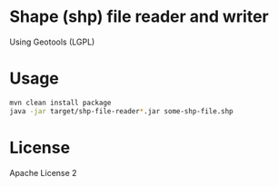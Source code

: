# Shape (shp) file reader and writer

Using Geotools (LGPL)

# Usage

```bash
mvn clean install package
java -jar target/shp-file-reader*.jar some-shp-file.shp
```

# License

Apache License 2